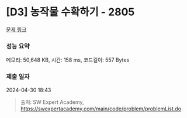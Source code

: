 # [D3] 농작물 수확하기 - 2805 

[문제 링크](https://swexpertacademy.com/main/code/problem/problemDetail.do?contestProbId=AV7GLXqKAWYDFAXB) 

### 성능 요약

메모리: 50,648 KB, 시간: 158 ms, 코드길이: 557 Bytes

### 제출 일자

2024-04-30 18:43



> 출처: SW Expert Academy, https://swexpertacademy.com/main/code/problem/problemList.do
